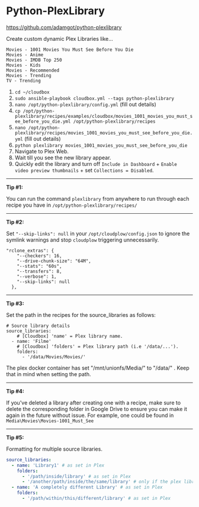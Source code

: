 # Python-PlexLibrary 

https://github.com/adamgot/python-plexlibrary

Create custom dynamic Plex Libraries like...
```
Movies - 1001 Movies You Must See Before You Die
Movies - Anime
Movies - IMDB Top 250
Movies - Kids
Movies - Recommended
Movies - Trending
TV - Trending
```

1. `cd ~/cloudbox` 
2. `sudo ansible-playbook cloudbox.yml --tags python-plexlibrary`
3. `nano /opt/python-plexlibrary/config.yml` (fill out details)
4. `cp /opt/python-plexlibrary/recipes/examples/cloudbox/movies_1001_movies_you_must_see_before_you_die.yml /opt/python-plexlibrary/recipes`
5. `nano /opt/python-plexlibrary/recipes/movies_1001_movies_you_must_see_before_you_die.yml` (fill out details)
6. `python plexlibrary movies_1001_movies_you_must_see_before_you_die`
7. Navigate to Plex Web.
8. Wait till you see the new library appear.
9. Quickly edit the library and turn off `Include in Dashboard` + `Enable video preview thumbnails` + set `Collections = Disabled`.
***
**Tip #1:** 

You can run the command `plexlibrary` from anywhere to run through each recipe you have in `/opt/python-plexlibrary/recipes/`
***
**Tip #2:** 

Set `"--skip-links": null` in your `/opt/cloudplow/config.json` to ignore the symlink warnings and stop `cloudplow` triggering unnecessarily.
```
"rclone_extras": {
    "--checkers": 16,
    "--drive-chunk-size": "64M",
    "--stats": "60s",
    "--transfers": 8,
    "--verbose": 1,
    "--skip-links": null
  },
```
***
**Tip #3:** 

Set the path in the recipes for the source_libraries as follows:

```
# Source library details
source_libraries:
    # [Cloudbox] 'name' = Plex library name.
  - name: 'Filme'
    # [Cloudbox] 'folders' = Plex library path (i.e '/data/...').
    folders:
      - '/data/Movies/Movies/'
```

The plex docker container has set "/mnt/unionfs/Media/" to "/data/" . Keep that in mind when setting the path.
***
**Tip #4:** 

If you've deleted a library after creating one with a recipe, make sure to delete the corresponding folder in Google Drive to ensure you can make it again in the future without issue. For example, one could be found in `Media\Movies\Movies-1001_Must_See`


***
**Tip #5:**

Formatting for multiple source libraries.

```yaml
source_libraries:
  - name: 'Library1' # as set in Plex
    folders:
      - '/path/inside/library' # as set in Plex
      - '/another/path/inside/the/same/library' # only if the plex library also has another path listed under it.
  - name: 'A completely different Library' # as set in Plex
    folders:
      - '/path/within/this/different/library' # as set in Plex
```